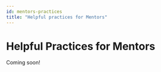 ```yaml
---
id: mentors-practices
title: "Helpful practices for Mentors"
---
```


# Helpful Practices for Mentors

Coming soon!
